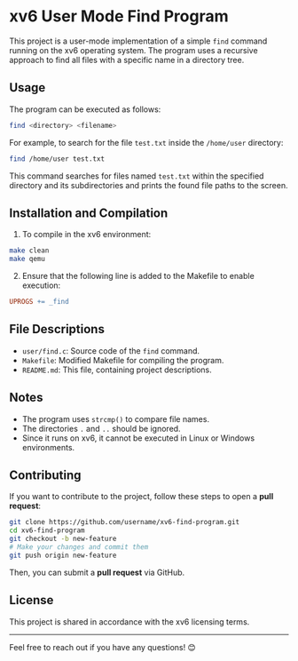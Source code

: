 # xv6 User Mode Find Program

This project is a user-mode implementation of a simple `find` command running on the xv6 operating system. The program uses a recursive approach to find all files with a specific name in a directory tree.

## Usage

The program can be executed as follows:
```sh
find <directory> <filename>
```
For example, to search for the file `test.txt` inside the `/home/user` directory:
```sh
find /home/user test.txt
```
This command searches for files named `test.txt` within the specified directory and its subdirectories and prints the found file paths to the screen.

## Installation and Compilation

1. To compile in the xv6 environment:
```sh
make clean
make qemu
```
2. Ensure that the following line is added to the Makefile to enable execution:
```Makefile
UPROGS += _find
```

## File Descriptions

- `user/find.c`: Source code of the `find` command.
- `Makefile`: Modified Makefile for compiling the program.
- `README.md`: This file, containing project descriptions.

## Notes

- The program uses `strcmp()` to compare file names.
- The directories `.` and `..` should be ignored.
- Since it runs on xv6, it cannot be executed in Linux or Windows environments.

## Contributing

If you want to contribute to the project, follow these steps to open a **pull request**:
```sh
git clone https://github.com/username/xv6-find-program.git
cd xv6-find-program
git checkout -b new-feature
# Make your changes and commit them
git push origin new-feature
```
Then, you can submit a **pull request** via GitHub.

## License
This project is shared in accordance with the xv6 licensing terms.

---
Feel free to reach out if you have any questions! 😊

